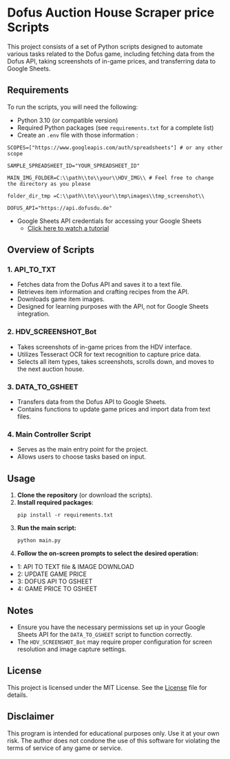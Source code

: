 # Dofus Auction House Scraper price Scripts

This project consists of a set of Python scripts designed to automate various tasks related to the Dofus game, including fetching data from the Dofus API, taking screenshots of in-game prices, and transferring data to Google Sheets.

## Requirements

To run the scripts, you will need the following:

- Python 3.10 (or compatible version)
- Required Python packages (see `requirements.txt` for a complete list)
- Create an `.env` file with those information : 
```
SCOPES=["https://www.googleapis.com/auth/spreadsheets"] # or any other scope

SAMPLE_SPREADSHEET_ID="YOUR_SPREADSHEET_ID"

MAIN_IMG_FOLDER=C:\\path\\to\\your\\HDV_IMG\\ # Feel free to change the directory as you please

folder_dir_tmp =C:\\path\\to\\your\\tmp\images\\tmp_screenshot\\

DOFUS_API="https://api.dofusdu.de"
```
- Google Sheets API credentials for accessing your Google Sheets
  - [Click here to watch a tutorial](https://www.youtube.com/watch?v=X-L1NKoEi10&ab_channel=DanielOtto)

## Overview of Scripts

### 1. API_TO_TXT
- Fetches data from the Dofus API and saves it to a text file.
- Retrieves item information and crafting recipes from the API.
- Downloads game item images.
- Designed for learning purposes with the API, not for Google Sheets integration.

### 2. HDV_SCREENSHOT_Bot
- Takes screenshots of in-game prices from the HDV interface.
- Utilizes Tesseract OCR for text recognition to capture price data.
- Selects all item types, takes screenshots, scrolls down, and moves to the next auction house.

### 3. DATA_TO_GSHEET
- Transfers data from the Dofus API to Google Sheets.
- Contains functions to update game prices and import data from text files.

### 4. Main Controller Script
- Serves as the main entry point for the project.
- Allows users to choose tasks based on input.

## Usage

1. **Clone the repository** (or download the scripts).
2. **Install required packages**:
   ```
   pip install -r requirements.txt
   ```
3. **Run the main script:**
   ```
   python main.py
   ```
4. **Follow the on-screen prompts to select the desired operation:**

- 1: API TO TEXT file & IMAGE DOWNLOAD
- 2: UPDATE GAME PRICE
- 3: DOFUS API TO GSHEET
- 4: GAME PRICE TO GSHEET

## Notes

- Ensure you have the necessary permissions set up in your Google Sheets API for the `DATA_TO_GSHEET` script to function correctly.
- The `HDV_SCREENSHOT_Bot` may require proper configuration for screen resolution and image capture settings.


## License

This project is licensed under the MIT License. See the [License](MIT.txt) file for details.


## Disclaimer

This program is intended for educational purposes only. Use it at your own risk. The author does not condone the use of this software for violating the terms of service of any game or service.


